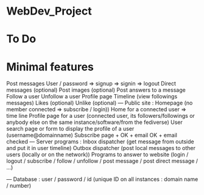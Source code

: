 # WebDev_Project

# To Do

# Minimal features
Post messages
User / password
=> signup
=> signin
=> logout
Direct messages (optional)
Post images (optional)
Post answers to a message
Follow a user
Unfollow a user
Profile page
Timeline (view followings messages)
Likes (optional)
Unlike (optional)
—
Public site :
Homepage (no member connected => subscribe / login))
Home for a connected user => time line
Profile page for a user (connected user, its followers/followings or anybody else on the same instance/software/from the fediverse)
User search page or form to display the profile of a user (username@domainname)
Subscribe page + OK + email OK + email checked
—
Server programs :
Inbox dispatcher (get message from outside and put it in user timeline)
Outbox dispatcher (post local messages to other users (locally or on the network))
Programs to answer to website (login / logout / subscribe / follow / unfollow / post message / post direct message / ...)

—
Database :
user / password / id (unique ID on all instances : domain name / number)
